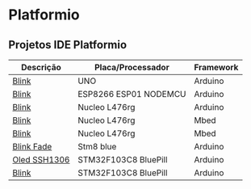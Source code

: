 <h1>Platformio</h1>
<h2>Projetos IDE Platformio</h2>

<table>
    <thead>
        <th>Descrição</th>
        <th>Placa/Processador</th>
        <th>Framework</th>
    </thead>
    <tbody>
        <tr>
          <td><a href=https://github.com/sineir/Platformio/tree/master/Arduino_Blink>Blink</a></td>
            <td>UNO</td>
            <td>Arduino</td>
        </tr><tr>
            <td><a href=https://github.com/sineir/Platformio/tree/master/Esp8266_arduino-blink>Blink</a></td>
            <td>ESP8266 ESP01 NODEMCU</td>
            <td>Arduino</td>
        </tr><tr>
      <td><a href=https://github.com/sineir/Platformio/tree/master/Nucleo_Arduino>Blink</a></td>
            <td>Nucleo L476rg</td>
            <td>Arduino</td>
        </tr><tr>
            <td><a href=https://github.com/sineir/Platformio/tree/master/Nucleo_Mbed>Blink</a></td>
            <td>Nucleo L476rg</td>
            <td>Mbed</td>
        </tr><tr>
      <td><a href=https://github.com/sineir/Platformio/tree/master/Nucleo476_mbed>Blink</a></td>
            <td>Nucleo L476rg</td>
            <td>Mbed</td>
        </tr><tr>
            <td><a href=https://github.com/sineir/Platformio/tree/master/STM8_arduino-fade-all-pins>Blink Fade</ad></td>
            <td>Stm8 blue</td>
            <td>Arduino</td>
        </tr><tr>
      <td><a href=https://github.com/sineir/Platformio/tree/master/Stm32_oled>Oled SSH1306</a></td>
            <td>STM32F103C8 BluePill</td>
            <td>Arduino</td>
        </tr><tr>
      <td><a href=https://github.com/sineir/Platformio/tree/master/BluePill_blink>Blink</a></td>
            <td>STM32F103C8 BluePill</td>
            <td>Arduino</td>
        </tr>
    </tbody>
</table>
